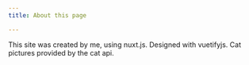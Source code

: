 ```yaml
---
title: About this page

---
```


This site was created by me, using nuxt.js.
Designed with vuetifyjs.
Cat pictures provided by the cat api.
